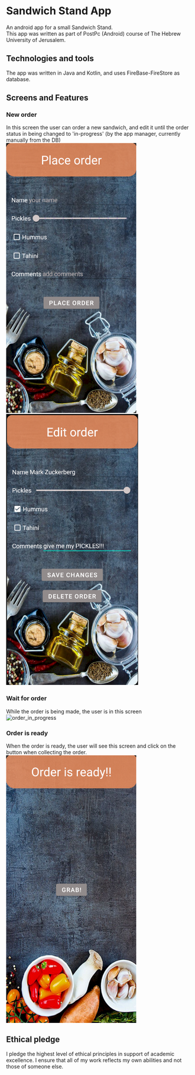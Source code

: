# Sandwich Stand App
An android app for a small Sandwich Stand.</br>
This app was written as part of PostPc (Android) course of The Hebrew University of Jerusalem.

## Technologies and tools
The app was written in Java and Kotlin, and uses FireBase-FireStore as database.

## Screens and Features
### New order
In this screen the user can order a new sandwich, and edit it until the order status in being changed to 'in-progress' (by the app manager, currently manually from the DB)</br>
![place_order](https://github.com/IdoSagiv/order-sandwich-app/blob/main/screenshots/place_order.png?raw=true)
![edit_order](https://github.com/IdoSagiv/order-sandwich-app/blob/main/screenshots/edit_order.png?raw=true)
### Wait for order
While the order is being made, the user is in this screen</br>
![order_in_progress](https://github.com/IdoSagiv/order-sandwich-app/blob/main/screenshots/in_progress.gif?raw=true)
### Order is ready
When the order is ready, the user will see this screen and click on the button when collecting the order.</br>
![order_ready](https://github.com/IdoSagiv/order-sandwich-app/blob/main/screenshots/ready.png?raw=true)

## Ethical pledge
I pledge the highest level of ethical principles in support of academic excellence. I ensure that all of my work reflects my own abilities and not those of someone else.
